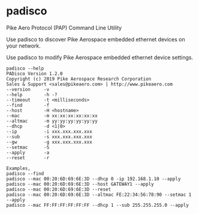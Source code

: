 # padisco
Pike Aero Protocol (PAP) Command Line Utility

Use padisco to discover Pike Aerospace embedded ethernet devices on your network.

Use padisco to modify Pike Aerospace embedded ethernet device settings.

```
padisco --help
PADisco Version 1.2.0
Copyright (c) 2019 Pike Aerospace Research Corporation
Sales & Support <sales@pikeaero.com> | http://www.pikeaero.com
--version     -v 
--help        -h -?
--timeout     -t <milliseconds>
--find        -f 
--host        -H <hostname>
--mac         -m xx:xx:xx:xx:xx:xx
--altmac      -m yy:yy:yy:yy:yy:yy
--dhcp        -d <1|0>
--ip          -i xxx.xxx.xxx.xxx
--sub         -s xxx.xxx.xxx.xxx
--gw          -g xxx.xxx.xxx.xxx
--setmac      -S 
--apply       -a 
--reset       -r 

Examples,
padisco --find
padisco --mac 00:20:6D:69:6E:3D --dhcp 0 -ip 192.168.1.10 --apply
padisco --mac 00:20:6D:69:6E:3D --host GATEWAY1 --apply
padisco --mac 00:20:6D:69:6E:3D --reset
padisco --mac 00:20:6D:69:6E:3D --altmac FE:22:34:56:78:90 --setmac 1 --apply
padisco --mac FF:FF:FF:FF:FF:FF --dhcp 1 --sub 255.255.255.0 --apply
```
